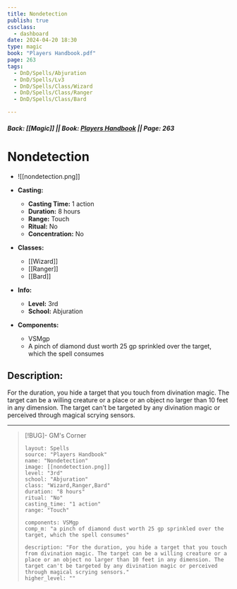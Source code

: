 ```yaml
---
title: Nondetection
publish: true
cssclass:
  - dashboard
date: 2024-04-20 18:30
type: magic
book: "Players Handbook.pdf"
page: 263
tags:
  - DnD/Spells/Abjuration
  - DnD/Spells/Lv3
  - DnD/Spells/Class/Wizard
  - DnD/Spells/Class/Ranger
  - DnD/Spells/Class/Bard

---
```


##### Back: [[Magic]] || Book: [Players Handbook](https://drive.google.com/drive/folders/1O5bhpYizcIT5xxAoLOuzCRht_PVS7VSG?usp=sharing) || Page: 263

# Nondetection
- ![[nondetection.png]]
- **Casting:**
    - **Casting Time:** 1 action
    - **Duration:** 8 hours
    - **Range:** Touch
    - **Ritual:** No
    - **Concentration:** No
- **Classes:**
    - [[Wizard]]
    - [[Ranger]]
    - [[Bard]]

- **Info:**
    - **Level:** 3rd
    - **School:** Abjuration
- **Components:**
    - VSMgp
    - A pinch of diamond dust worth 25 gp sprinkled over the target, which the spell consumes

## Description:
For the duration, you hide a target that you touch from divination magic. The target can be a willing creature or a place or an object no larger than 10 feet in any dimension. The target can't be targeted by any divination magic or perceived through magical scrying sensors.



---

> [!BUG]- GM's Corner
>
> ```statblock
> layout: Spells
> source: "Players Handbook"
> name: "Nondetection"
> image: [[nondetection.png]]
> level: "3rd"
> school: "Abjuration"
> class: "Wizard,Ranger,Bard"
> duration: "8 hours"
> ritual: "No"
> casting_time: "1 action"
> range: "Touch"
>
> components: VSMgp
> comp_m: "a pinch of diamond dust worth 25 gp sprinkled over the target, which the spell consumes"
>
> description: "For the duration, you hide a target that you touch from divination magic. The target can be a willing creature or a place or an object no larger than 10 feet in any dimension. The target can't be targeted by any divination magic or perceived through magical scrying sensors."
> higher_level: ""
> ```
